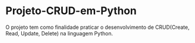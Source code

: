 # Projeto-CRUD-em-Python
O projeto tem como finalidade praticar o desenvolvimento de CRUD(Create, Read, Update, Delete) na linguagem Python.

